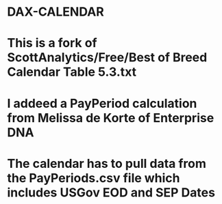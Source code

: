 # DAX-CALENDAR
# This is a fork of ScottAnalytics/Free/Best of Breed Calendar Table 5.3.txt
# I addeed a PayPeriod calculation from Melissa de Korte of Enterprise DNA
# The calendar has to pull data from the PayPeriods.csv file which includes USGov EOD and SEP Dates
